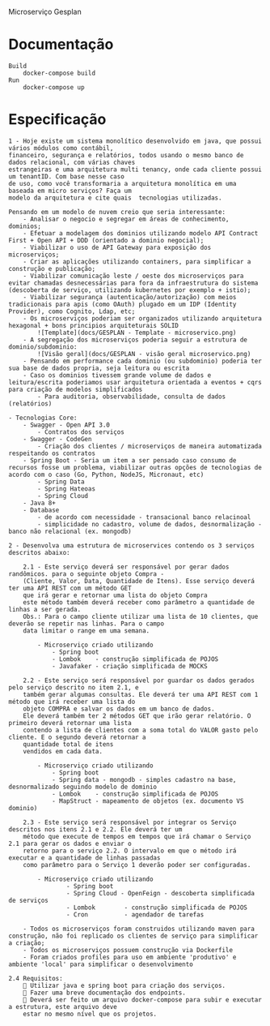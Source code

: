Microserviço Gesplan 

# Documentação
	Build
		docker-compose build
	Run
		docker-compose up

# Especificação
	1 - Hoje existe um sistema monolítico desenvolvido em java, que possui vários módulos como contábil,
	financeiro, segurança e relatórios, todos usando o mesmo banco de dados relacional, com várias chaves
	estrangeiras e uma arquitetura multi tenancy, onde cada cliente possui um tenantID. Com base nesse caso
	de uso, como você transformaria a arquitetura monolítica em uma baseada em micro serviços? Faça um
	modelo da arquitetura e cite quais  tecnologias utilizadas.
	
	Pensando em um modelo de nuvem creio que seria interessante:
		- Analisar o negocio e segregar em áreas de conhecimento, dominios;
		- Efetuar a modelagem dos dominios utilizando modelo API Contract First + Open API + DDD (orientado a dominio negocial);
		- Viabilizar o uso de API Gateway para exposição dos microserviços;
		- Criar as aplicações utilizando containers, para simplificar a construção e publicação;
		- Viabilizar comunicação leste / oeste dos microserviços para evitar chamadas desnecessárias para fora da infraestrutura do sistema (descoberta de serviço, utilizando kubernetes por exemplo + istio);
		- Viabilizar segurança (autenticação/autorização) com meios tradicionais para apis (como OAuth) plugado em um IDP (Identity Provider), como Cognito, Ldap, etc;
		- Os microserviços poderiam ser organizados utilizando arquitetura hexagonal + bons principios arquiteturais SOLID
			![Template](docs/GESPLAN - Template - microservico.png)
		- A segregação dos microserviços poderia seguir a estrutura de dominio/subdominio:	
			![Visão geral](docs/GESPLAN - visão geral microservico.png)
		- Pensando em performance cada dominio (ou subdominio) poderia ter sua base de dados propria, seja leitura ou escrita
		- Caso os dominios tivessem grande volume de dados e leitura/escrita poderiamos usar arquitetura orientada a eventos + cqrs para criação de modelos simplificados
			- Para auditoria, observabilidade, consulta de dados (relatórios)
	
	- Tecnologias Core:
		- Swagger - Open API 3.0
			- Contratos dos serviços
		- Swagger - CodeGen
			- Criação dos clientes / microserviços de maneira automatizada respeitando os contratos
		- Spring Boot - Seria um item a ser pensado caso consumo de recursos fosse um problema, viabilizar outras opções de tecnologias de acordo com o caso (Go, Python, NodeJS, Micronaut, etc)
			- Spring Data
			- Spring Hateoas
			- Spring Cloud
		- Java 8+
		- Database
			- de acordo com necessidade - transacional banco relacinoal
			- simplicidade no cadastro, volume de dados, desnormalização - banco não relacional (ex. mongodb)	
	
	2 - Desenvolva uma estrutura de microservices contendo os 3 serviços descritos abaixo:
	
		2.1 - Este serviço deverá ser responsável por gerar dados randômicos. para o seguinte objeto Compra -
		(Cliente, Valor, Data, Quantidade de Itens). Esse serviço deverá ter uma API REST com um método GET
		que irá gerar e retornar uma lista do objeto Compra
		este método também deverá receber como parâmetro a quantidade de linhas a ser gerada.
		Obs.: Para o campo cliente utilizar uma lista de 10 clientes, que deverão se repetir nas linhas. Para o campo
		data limitar o range em uma semana. 
		
			- Microserviço criado utilizando
				- Spring boot
				- Lombok 	- construção simplificada de POJOS
				- Javafaker - criação simplificada de MOCKS
		
		2.2 - Este serviço será responsável por guardar os dados gerados pelo serviço descrito no item 2.1, e
		também gerar algumas consultas. Ele deverá ter uma API REST com 1 método que irá receber uma lista do
		objeto COMPRA e salvar os dados em um banco de dados. 
		Ele deverá também ter 2 métodos GET que irão gerar relatório. O primeiro deverá retornar uma lista
		contendo a lista de clientes com a soma total do VALOR gasto pelo cliente. E o segundo deverá retornar a
		quantidade total de itens
		vendidos em cada data. 
		
			- Microserviço criado utilizando
				- Spring boot
				- Spring data - mongodb - simples cadastro na base, desnormalizado seguindo modelo de dominio
				- Lombok 	- construção simplificada de POJOS
				- MapStruct - mapeamento de objetos (ex. documento VS dominio)
		
		2.3 - Este serviço será responsável por integrar os Serviço descritos nos itens 2.1 e 2.2. Ele deverá ter um
		método que execute de tempos em tempos que irá chamar o Serviço 2.1 para gerar os dados e enviar o
		retorno para o serviço 2.2. O intervalo em que o método irá executar e a quantidade de linhas passadas
		como parâmetro para o Serviço 1 deverão poder ser configuradas. 
		
			- Microserviço criado utilizando
					- Spring boot
					- Spring Cloud - OpenFeign - descoberta simplificada de serviços
					- Lombok 		- construção simplificada de POJOS
					- Cron 			- agendador de tarefas
	
		- Todos os microserviços foram construidos utilizando maven para construção, não foi replicado os clientes de serviço para simplificar a criação;
		- Todos os microserviços possuem construção via Dockerfile
		- Foram criados profiles para uso em ambiente 'produtivo' e ambiente 'local' para simplificar o desenvolvimento
		
	2.4 Requisitos:
		 Utilizar java e spring boot para criação dos serviços.
		 Fazer uma breve documentação dos endpoints.
		 Deverá ser feito um arquivo docker-compose para subir e executar a estrutura, este arquivo deve
		estar no mesmo nível que os projetos.